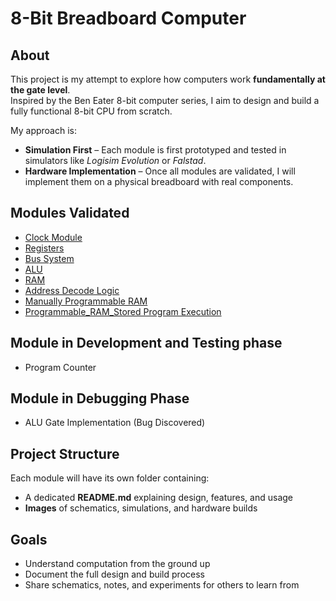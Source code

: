 # 8-Bit Breadboard Computer  

## About  
This project is my attempt to explore how computers work **fundamentally at the gate level**.  
Inspired by the Ben Eater 8-bit computer series, I aim to design and build a fully functional 8-bit CPU from scratch.  

My approach is:  
- **Simulation First** – Each module is first prototyped and tested in simulators like *Logisim Evolution* or *Falstad*.  
- **Hardware Implementation** – Once all modules are validated, I will implement them on a physical breadboard with real components.  

## Modules Validated  
- [Clock Module](CLOCK)
- [Registers](registers_AND_bus)  
- [Bus System](registers_AND_bus)
- [ALU](ALU)
- [RAM](RAM)
- [Address Decode Logic](Address_Decoders)
- [Manually Programmable RAM](Manually_Programmable_RAM)
- [Programmable_RAM_Stored Program Execution](Programmable_RAM(StoredProgramExecution))

## Module in Development and Testing phase
- Program Counter

## Module in Debugging Phase
- ALU Gate Implementation (Bug Discovered)

## Project Structure  
Each module will have its own folder containing:  
- A dedicated **README.md** explaining design, features, and usage  
- **Images** of schematics, simulations, and hardware builds  

## Goals  
- Understand computation from the ground up  
- Document the full design and build process  
- Share schematics, notes, and experiments for others to learn from  
